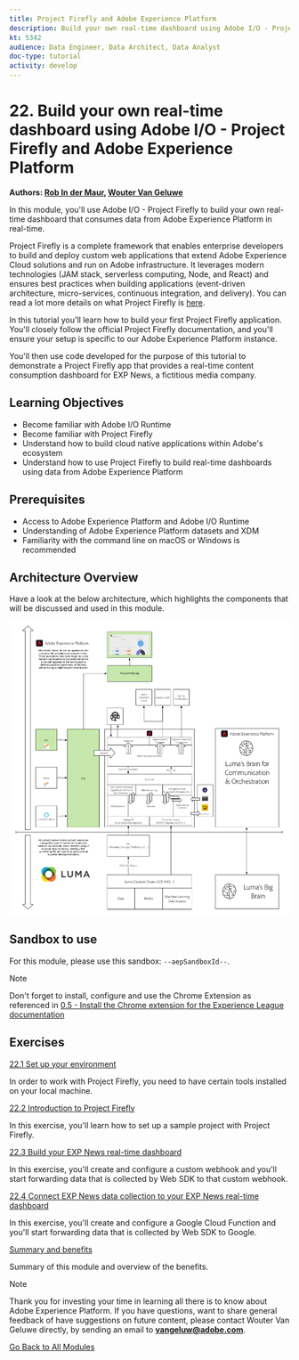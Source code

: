 ```yaml
---
title: Project Firefly and Adobe Experience Platform
description: Build your own real-time dashboard using Adobe I/O - Project Firefly and Adobe Experience Platform
kt: 5342
audience: Data Engineer, Data Architect, Data Analyst
doc-type: tutorial
activity: develop
---
```


# 22. Build your own real-time dashboard using Adobe I/O - Project Firefly and Adobe Experience Platform

**Authors: [Rob In der Maur](https://www.linkedin.com/in/ridmaur/), [Wouter Van Geluwe](https://www.linkedin.com/in/woutervangeluwe/)**

In this module, you'll use Adobe I/O - Project Firefly to build your own real-time dashboard that consumes data from Adobe Experience Platform in real-time. 

Project Firefly is a complete framework that enables enterprise developers to build and deploy custom web applications that extend Adobe Experience Cloud solutions and run on Adobe infrastructure. It leverages modern technologies (JAM stack, serverless computing, Node, and React) and ensures best practices when building applications (event-driven architecture, micro-services, continuous integration, and delivery).
You can read a lot more details on what Project Firefly is [here](https://www.adobe.io/apis/experienceplatform/project-firefly/docs.html#!AdobeDocs/project-firefly/master/overview/what_is.md). 

In this tutorial you'll learn how to build your first Project Firefly application. You'll closely follow the official Project Firefly documentation, and you'll ensure your setup is specific to our Adobe Experience Platform instance.

You'll then use code developed for the purpose of this tutorial to demonstrate a Project Firefly app that provides a real-time content consumption dashboard for EXP News, a fictitious media company.

## Learning Objectives

- Become familiar with Adobe I/O Runtime
- Become familiar with Project Firefly
- Understand how to build cloud native applications within Adobe's ecosystem
- Understand how to use Project Firefly to build real-time dashboards using data from Adobe Experience Platform

## Prerequisites

- Access to Adobe Experience Platform and Adobe I/O Runtime
- Understanding of Adobe Experience Platform datasets and XDM
- Familiarity with the command line on macOS or Windows is recommended

## Architecture Overview

Have a look at the below architecture, which highlights the components that will be discussed and used in this module.

![Architecture Overview](../../assets/images/architecturem22.png)

## Sandbox to use

For this module, please use this sandbox: `--aepSandboxId--`.

>[!NOTE]
>
>Don't forget to install, configure and use the Chrome Extension as referenced in [0.5 - Install the Chrome extension for the Experience League documentation](../module0/ex5.md)

## Exercises

[22.1 Set up your environment](./ex1.md)

In order to work with Project Firefly, you need to have certain tools installed on your local machine.

[22.2 Introduction to Project Firefly](./ex2.md)

In this exercise, you'll learn how to set up a sample project with Project Firefly.

[22.3 Build your EXP News real-time dashboard](./ex3.md)

In this exercise, you'll create and configure a custom webhook and you'll start forwarding data that is collected by Web SDK to that custom webhook.

[22.4 Connect EXP News data collection to your EXP News real-time dashboard](./ex4.md)

In this exercise, you'll create and configure a Google Cloud Function and you'll start forwarding data that is collected by Web SDK to Google.

[Summary and benefits](./summary.md)

Summary of this module and overview of the benefits.

>[!NOTE]
>
>Thank you for investing your time in learning all there is to know about Adobe Experience Platform. If you have questions, want to share general feedback of have suggestions on future content, please contact Wouter Van Geluwe directly, by sending an email to **vangeluw@adobe.com**.

[Go Back to All Modules](../../overview.md)
